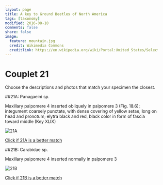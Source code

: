 ```yaml
---
layout: page
title: A key to Ground Beetles of North America
tags: [taxonomy]
modified: 2016-08-10
comments: false
share: false
image:
  feature: mountain.jpg
  credit: Wikimedia Commons
  creditlink: https://en.wikipedia.org/wiki/Portal:United_States/Selected_panorama#/media/File:Mount_Ellinor,_Mount_Washington_Panorama.jpg
---
```


# Couplet 21


Choose the descriptions and photos that match your specimen the closest. 

##21A: Panagaeini sp. 

Maxillary palpomere 4 inserted obliquely in palpomere 3 (Fig. 18.6); integument coarsely punctate, with dense covering of yellow setae, long on head and pronotum; elytra black and red, black color in form of fascia toward middle (Key XLIX)

![21A](//klevan.github.io/images/keyfigs/Key1_21_21A.png)

[Click if 21A is a better match](https://en.wikipedia.org/wiki/Panagaeini)


##21B: Carabidae sp. 

Maxillary palpomere 4 inserted normally in palpomere 3

![21B](//klevan.github.io/images/keyfigs/Key1_21_21B.png)

[Click if 21B is a better match](//klevan.github.io/dynamicTaxonomy/Key1_22)

